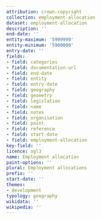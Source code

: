 ```yaml
---
attribution: crown-copyright
collection: employment-allocation
dataset: employment-allocation
description: ''
end-date: ''
entity-maximum: '5999999'
entity-minimum: '5900000'
entry-date: ''
fields:
- field: categories
- field: documentation-url
- field: end-date
- field: entity
- field: entry-date
- field: geography
- field: geometry
- field: legislation
- field: name
- field: notes
- field: organisation
- field: point
- field: reference
- field: start-date
- field: employment-allocation
key-field: ''
licence: ogl3
name: Employment allocation
paint-options: ''
plural: Employment allocations
prefix: ''
start-date: ''
themes:
- development
typology: geography
wikidata: ''
wikipedia: ''
---
```

